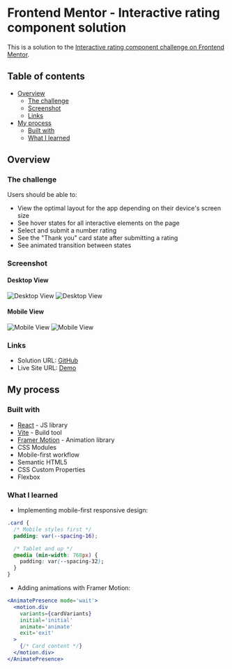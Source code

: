 # Frontend Mentor - Interactive rating component solution

This is a solution to the [Interactive rating component challenge on Frontend Mentor](https://www.frontendmentor.io/challenges/interactive-rating-component-koxpeBUmI).

## Table of contents

- [Overview](#overview)
  - [The challenge](#the-challenge)
  - [Screenshot](#screenshot)
  - [Links](#links)
- [My process](#my-process)
  - [Built with](#built-with)
  - [What I learned](#what-i-learned)

## Overview

### The challenge

Users should be able to:

- View the optimal layout for the app depending on their device's screen size
- See hover states for all interactive elements on the page
- Select and submit a number rating
- See the "Thank you" card state after submitting a rating
- See animated transition between states

### Screenshot

#### Desktop View

![Desktop View](./screenshots/rating-desktop.png)
![Desktop View](./screenshots/feedback-desktop.png)

#### Mobile View

![Mobile View](./screenshots/rating-mobile.png)
![Mobile View](./screenshots/feedback-mobile.png)

### Links

- Solution URL: [GitHub](https://github.com/Natata08/rating-component)
- Live Site URL: [Demo](https://rating-component-taupe-two.vercel.app/)

## My process

### Built with

- [React](https://reactjs.org/) - JS library
- [Vite](https://vite.dev/) - Build tool
- [Framer Motion](https://www.framer.com/motion/) - Animation library
- CSS Modules
- Mobile-first workflow
- Semantic HTML5
- CSS Custom Properties
- Flexbox

### What I learned

- Implementing mobile-first responsive design:

```css
.card {
  /* Mobile styles first */
  padding: var(--spacing-16);

  /* Tablet and up */
  @media (min-width: 768px) {
    padding: var(--spacing-32);
  }
}
```

- Adding animations with Framer Motion:

```jsx
<AnimatePresence mode='wait'>
  <motion.div
    variants={cardVariants}
    initial='initial'
    animate='animate'
    exit='exit'
  >
    {/* Card content */}
  </motion.div>
</AnimatePresence>
```
